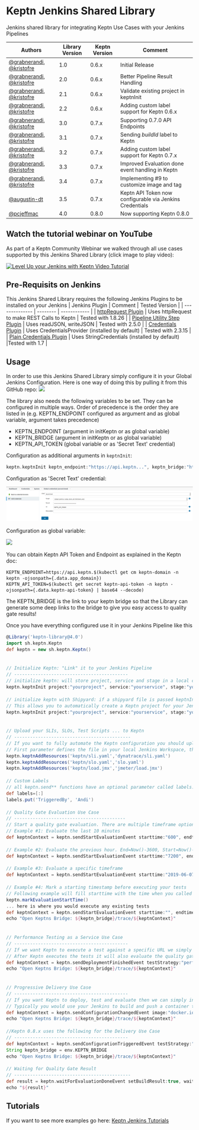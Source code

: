 # Keptn Jenkins Shared Library
Jenkins shared library for integrating Keptn Use Cases with your Jenkins Pipelines

| Authors | Library Version | Keptn Version | Comment |
| ------ | ------------- | --------------| -------- |
| [@grabnerandi](https://github.com/grabnerandi), [@kristofre](https://github.com/kristofre) | 1.0 | 0.6.x | Initial Release |
| [@grabnerandi](https://github.com/grabnerandi), [@kristofre](https://github.com/kristofre) | 2.0 | 0.6.x | Better Pipeline Result Handling |
| [@grabnerandi](https://github.com/grabnerandi), [@kristofre](https://github.com/kristofre) | 2.1 | 0.6.x | Validate existing project in keptnInit |
| [@grabnerandi](https://github.com/grabnerandi), [@kristofre](https://github.com/kristofre) | 2.2 | 0.6.x | Adding custom label support for Keptn 0.6.x |
| [@grabnerandi](https://github.com/grabnerandi), [@kristofre](https://github.com/kristofre) | 3.0 | 0.7.x | Supporting 0.7.0 API Endpoints |
| [@grabnerandi](https://github.com/grabnerandi), [@kristofre](https://github.com/kristofre) | 3.1 | 0.7.x | Sending *buildId* label to Keptn |
| [@grabnerandi](https://github.com/grabnerandi), [@kristofre](https://github.com/kristofre) | 3.2 | 0.7.x | Adding custom label support for Keptn 0.7.x |
| [@grabnerandi](https://github.com/grabnerandi), [@kristofre](https://github.com/kristofre) | 3.3 | 0.7.x | Improved Evaluation done event handling in Keptn |
| [@grabnerandi](https://github.com/grabnerandi), [@kristofre](https://github.com/kristofre) | 3.4 | 0.7.x | Implementing #9 to customize image and tag |
| [@augustin-dt](https://github.com/augustin-dt) | 3.5 | 0.7.x | Keptn API Token now configurable via Jenkins Credentials |
| [@pcjeffmac](https://github.com/pcjeffmac) | 4.0 | 0.8.0 | Now supporting Keptn 0.8.0 |

## Watch the tutorial webinar on YouTube

As part of a Keptn Community Webinar we walked through all use cases supported by this Jenkins Shared Library (click image to play video):

[![Level Up your Jenkins with Keptn Video Tutorial](https://img.youtube.com/vi/VYRdirdjOAg/0.jpg)](https://www.youtube.com/watch?v=VYRdirdjOAg "Level Up your Jenkins with Keptn Video Tutorial")

## Pre-Requisits on Jenkins
This Jenkins Shared Library requires the following Jenkins Plugins to be installed on your Jenkins
| Jenkins Plugin | Comment | Tested Version |
| -------------- | -------- | ------------ |
| [httpRequest Plugin](https://plugins.jenkins.io/http_request/) | Uses httpRequest to make REST Calls to Keptn | Tested with 1.8.26 | 
| [Pipeline Utility Step Plugin](https://plugins.jenkins.io/pipeline-utility-steps/) | Uses readJSON, writeJSON | Tested with 2.5.0 |
| [Credentials Plugin](https://plugins.jenkins.io/credentials/) | Uses CredentialsProvider (installed by default) | Tested with 2.3.15 |
| [Plain Credentials Plugin](https://plugins.jenkins.io/plain-credentials/) | Uses StringCredentials (installed by default) |Tested with 1.7 |

## Usage
In order to use this Jenkins Shared Library simply configure it in your Global Jenkins Configuration. Here is one way of doing this by pulling it from this GitHub repo:
![](./images/jenkinsglobalconfig.png)

The library also needs the following variables to be set. They can be configured in multiple ways. Order of precedence is the order they are listed in (e.g. KEPTN_ENDPOINT configured as argument and as global variable, argument takes precedence)
* KEPTN_ENDPOINT (argument in initKeptn or as global variable)
* KEPTN_BRIDGE (argument in initKeptn or as global variable)
* KEPTN_API_TOKEN (global variable or as 'Secret Text' credential)

Configuration as additional arguments in `keptnInit`:
```groovy
keptn.keptnInit keptn_endpoint:"https://api.keptn...", keptn_bridge:"https://bridge.keptn...", ...
```

Configuration as 'Secret Text' credential:

![](./images/jenkinssecrettextcredential.png)

Configuration as global variable:

![](./images/jenkinsglobalenvs.png)

You can obtain Keptn API Token and Endpoint as explained in the Keptn doc:
```
KEPTN_ENDPOINT=https://api.keptn.$(kubectl get cm keptn-domain -n keptn -ojsonpath={.data.app_domain})
KEPTN_API_TOKEN=$(kubectl get secret keptn-api-token -n keptn -ojsonpath={.data.keptn-api-token} | base64 --decode)
```
The KEPTN_BRIDGE is the link to your keptn bridge so that the Library can generate some deep links to the bridge to give you easy access to quality gate results!

Once you have everything configured use it in your Jenkins Pipeline like this

```groovy
@Library('keptn-library@4.0')
import sh.keptn.Keptn
def keptn = new sh.keptn.Keptn()


// Initialize Keptn: "Link" it to your Jenkins Pipeline
// -------------------------------------------
// initialize keptn: will store project, service and stage in a local context file so you don't have to pass it to all other functions
keptn.keptnInit project:"yourproject", service:"yourservice", stage:"yourstage"

// initialize keptn with Shipyard: if a shipyard file is passed keptnInit will also make sure this project is created in Keptn
// This allows you to automatically create a Keptn project for your Jenkins pipeline w/o having to do anything with Keptn directly
keptn.keptnInit project:"yourproject", service:"yourservice", stage:"yourstage", shipyard:'shipyard.yaml'


// Upload your SLIs, SLOs, Test Scripts ... to Keptn
// --------------------------------------------
// If you want to fully automate the Keptn configuration you should upload your sli.yaml, slo.yaml and optionally files such as your tests
// First parameter defines the file in your local Jenkins Workspace, the second one the location Keptn will use to store it in its own Git
keptn.keptnAddResources('keptn/sli.yaml','dynatrace/sli.yaml')
keptn.keptnAddResources('keptn/slo.yaml','slo.yaml')
keptn.keptnAddResources('keptn/load.jmx','jmeter/load.jmx')

// Custom Labels
// all keptn.send** functions have an optional parameter called labels. It is a way to pass custom labels to the sent event
def labels=[:]
labels.put('TriggeredBy', 'Andi')

// Quality Gate Evaluation Use Case
// ------------------------------------------
// Start a quality gate evaluation. There are multiple timeframe options, e.g: using timestamps or number minutes from Now()
// Example #1: Evaluate the last 10 minutes
def keptnContext = keptn.sendStartEvaluationEvent starttime:"600", endtime:"0" 

// Example #2: Evaluate the previous hour. End=Now()-3600, Start=Now()-7200
def keptnContext = keptn.sendStartEvaluationEvent starttime:"7200", endtime:"3600" 

// Example #3: Evaluate a specific timeframe
def keptnContext = keptn.sendStartEvaluationEvent starttime:"2019-06-07T07:00:00.0000Z", endtime:"2019-06-07T08:00:00.0000Z", labels: labels

// Example #4: Mark a starting timestamp before executing your tests
// Following example will fill starttime with the time when you called markEvaluationStartTime and as end is empty will default to Now()
keptn.markEvaluationStartTime()
... here is where you would execute any existing tests
def keptnContext = keptn.sendStartEvaluationEvent starttime:"", endtime:"" 
echo "Open Keptns Bridge: ${keptn_bridge}/trace/${keptnContext}"


// Performance Testing as a Service Use Case
// -------------------------------------------
// If we want Keptn to execute a test against a specific URL we simply inform Keptn about a new deployment
// After Keptn executes the tests it will also evaluate the quality gate for the timeframe the test took to execute
def keptnContext = keptn.sendDeploymentFinishedEvent testStrategy:"performance", deploymentURI:"http://yourapp.yourdomain.local"
echo "Open Keptns Bridge: ${keptn_bridge}/trace/${keptnContext}"


// Progressive Delivery Use Case
// -------------------------------------------
// If you want Keptn to deploy, test and evaluate then we can simply inform Keptn about a new configuration (=container image) you have
// Typically you would use your Jenkins to build and push a container to your container registry. After that you notify Keptn about it
def keptnContext = keptn.sendConfigurationChangedEvent image:"docker.io/grabnerandi/simplenodeservice:3.0.0", labels : labels
echo "Open Keptns Bridge: ${keptn_bridge}/trace/${keptnContext}"

//Keptn 0.8.x uses the following for the Delivery Use Case
// -------------------------------------------
def keptnContext = keptn.sendConfigurationTriggeredEvent testStrategy:"${params.TestStrategy}", deploymentURI:"${params.DeploymentURI}"
String keptn_bridge = env.KEPTN_BRIDGE
echo "Open Keptns Bridge: ${keptn_bridge}/trace/${keptnContext}"

// Waiting for Quality Gate Result
// --------------------------------------------
def result = keptn.waitForEvaluationDoneEvent setBuildResult:true, waitTime:waitTime
echo "${result}"
```

## Tutorials

If you want to see more examples go here: [Keptn Jenkins Tutorials](https://github.com/keptn-sandbox/jenkins-tutorial)

